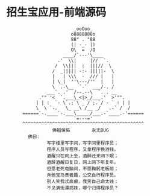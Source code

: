 # 招生宝应用-前端源码


                             _ooOoo_
                            o8888888o
                            88" . "88
                            (| -_- |)
                            O\  =  /O
                         ____/`---'\____
                       .'  \\|     |//  `.
                      /  \\|||  :  |||//  \
                     /  _||||| -:- |||||-  \
                     |   | \\\  -  /// |   |
                     | \_|  ''\---/''  |   |
                     \  .-\__  `-`  ___/-. /
                   ___`. .'  /--.--\  `. . __
                ."" '<  `.___\_<|>_/___.'  >'"".
               | | :  `- \`.;`\ _ /`;.`/ - ` : | |
               \  \ `-.   \_ __\ /__ _/   .-` /  /
          ======`-.____`-.___\_____/___.-`____.-'======
                             `=---='
          ^^^^^^^^^^^^^^^^^^^^^^^^^^^^^^^^^^^^^^^^^^^^^
                     佛祖保佑        永无BUG
            佛曰:
                   写字楼里写字间，写字间里程序员；
                   程序人员写程序，又拿程序换酒钱。
                   酒醒只在网上坐，酒醉还来网下眠；
                   酒醉酒醒日复日，网上网下年复年。
                   但愿老死电脑间，不愿鞠躬老板前；
                   奔驰宝马贵者趣，公交自行程序员。
                   别人笑我忒疯癫，我笑自己命太贱；
                   不见满街漂亮妹，哪个归得程序员？

